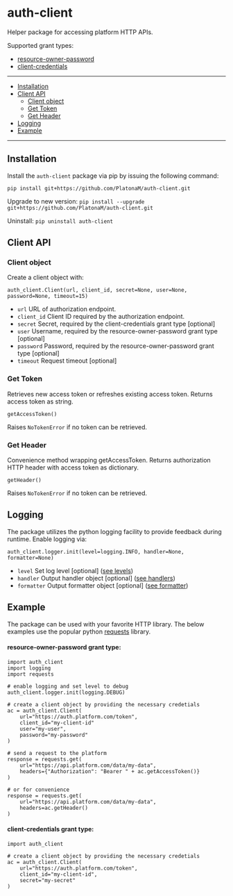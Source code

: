 auth-client
================

Helper package for accessing platform HTTP APIs.

Supported grant types:
+ [resource-owner-password](https://docs.identityserver.io/en/aspnetcore2/topics/grant_types.html#resource-owner-password)
+ [client-credentials](https://docs.identityserver.io/en/aspnetcore2/topics/grant_types.html#client-credentials)

----------

+ [Installation](#installation)
+ [Client API](#client-api)
    + [Client object](#client-object)
    + [Get Token](#get-token)
    + [Get Header](#get-header)
+ [Logging](#logging)
+ [Example](#example)

----------

Installation
-----------------

Install the `auth-client` package via pip by issuing the following command: 

`pip install git+https://github.com/PlatonaM/auth-client.git`

Upgrade to new version: `pip install --upgrade git+https://github.com/PlatonaM/auth-client.git`

Uninstall: `pip uninstall auth-client`

Client API
-----------------

### Client object

Create a client object with:

    auth_client.Client(url, client_id, secret=None, user=None, password=None, timeout=15)

+ `url` URL of authorization endpoint.
+ `client_id` Client ID required by the authorization endpoint.
+ `secret` Secret, required by the client-credentials grant type [optional]
+ `user` Username, required by the resource-owner-password grant type [optional]
+ `password` Password, required by the resource-owner-password grant type [optional]
+ `timeout` Request timeout [optional]

### Get Token

Retrieves new access token or refreshes existing access token. Returns access token as string.

    getAccessToken()

Raises `NoTokenError` if no token can be retrieved.

### Get Header

Convenience method wrapping getAccessToken. Returns authorization HTTP header with access token as dictionary.

    getHeader()

Raises `NoTokenError` if no token can be retrieved.

Logging
-----------------

The package utilizes the python logging facility to provide feedback during runtime. Enable logging via:
        
    auth_client.logger.init(level=logging.INFO, handler=None, formatter=None)

+ `level` Set log level [optional] ([see levels](https://docs.python.org/3/library/logging.html#logging-levels))
+ `handler` Output handler object [optional] ([see handlers](https://docs.python.org/3/library/logging.handlers.html#module-logging.handlers))
+ `formatter` Output formatter object [optional] ([see formatter](https://docs.python.org/3/library/logging.html#formatter-objects))

Example
-----------------

The package can be used with your favorite HTTP library. The below examples use the popular python [requests](https://requests.readthedocs.io/en/master/) library.

#### resource-owner-password grant type:

    import auth_client
    import logging
    import requests

    # enable logging and set level to debug
    auth_client.logger.init(logging.DEBUG)
    
    # create a client object by providing the necessary credetials
    ac = auth_client.Client(
        url="https://auth.platform.com/token",
        client_id="my-client-id"
        user="my-user",
        password="my-password"
    )
    
    # send a request to the platform
    response = requests.get(
        url="https://api.platform.com/data/my-data",
        headers={"Authorization": "Bearer " + ac.getAccessToken()}
    )
    
    # or for convenience
    response = requests.get(
        url="https://api.platform.com/data/my-data",
        headers=ac.getHeader()
    )

#### client-credentials grant type:

    import auth_client
    
    # create a client object by providing the necessary credetials
    ac = auth_client.Client(
        url="https://auth.platform.com/token",
        client_id="my-client-id",
        secret="my-secret"
    )